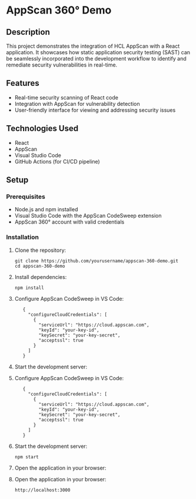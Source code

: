 # AppScan 360° Demo


## Description

This project demonstrates the integration of HCL AppScan with a React application. It showcases how static application security testing (SAST) can be seamlessly incorporated into the development workflow to identify and remediate security vulnerabilities in real-time.

## Features

- Real-time security scanning of React code
- Integration with AppScan for vulnerability detection
- User-friendly interface for viewing and addressing security issues

## Technologies Used

- React
- AppScan 
- Visual Studio Code
- GitHub Actions (for CI/CD pipeline)

## Setup

### Prerequisites

- Node.js and npm installed
- Visual Studio Code with the AppScan CodeSweep extension
- AppScan 360° account with valid credentials

### Installation

1. Clone the repository:

   ```
   git clone https://github.com/yourusername/appscan-360-demo.git
   cd appscan-360-demo
   ```

2. Install dependencies:

   ```
   npm install
   ```
3. Configure AppScan CodeSweep in VS Code:
   ```
      {
        "configureCloudCredentials": [
          {
            "serviceUrl": "https://cloud.appscan.com",
            "keyId": "your-key-id",
            "keySecret": "your-key-secret",
            "acceptssl": true
          }
        ]
      }
   ```
5. Start the development server:
3. Configure AppScan CodeSweep in VS Code:
   ```
      {
        "configureCloudCredentials": [
          {
            "serviceUrl": "https://cloud.appscan.com",
            "keyId": "your-key-id",
            "keySecret": "your-key-secret",
            "acceptssl": true
          }
        ]
      }
   ```
5. Start the development server:

    ```
    npm start
    ```

6. Open the application in your browser:
6. Open the application in your browser:

    ```
    http://localhost:3000
    ```
